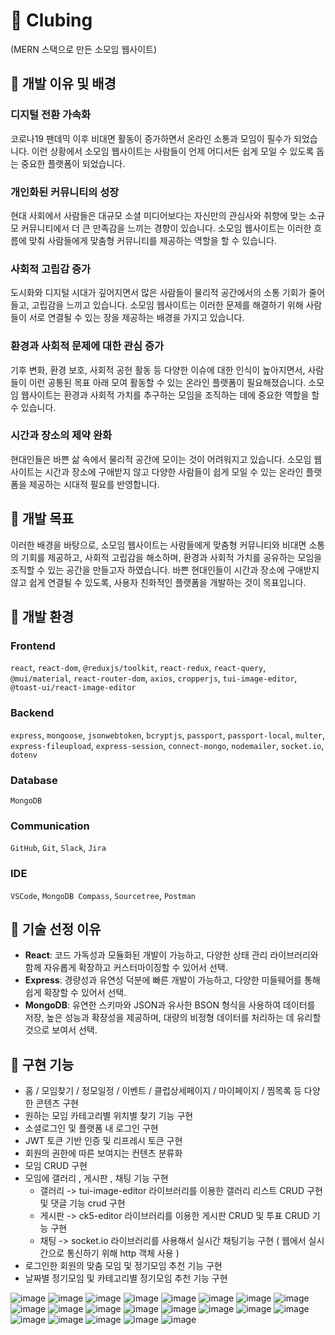 # 🎁 Clubing
(MERN 스택으로 만든 소모임 웹사이트)

## 📣 개발 이유 및 배경

### 디지털 전환 가속화
코로나19 팬데믹 이후 비대면 활동이 증가하면서 온라인 소통과 모임이 필수가 되었습니다. 이런 상황에서 소모임 웹사이트는 사람들이 언제 어디서든 쉽게 모일 수 있도록 돕는 중요한 플랫폼이 되었습니다.

### 개인화된 커뮤니티의 성장
현대 사회에서 사람들은 대규모 소셜 미디어보다는 자신만의 관심사와 취향에 맞는 소규모 커뮤니티에서 더 큰 만족감을 느끼는 경향이 있습니다. 소모임 웹사이트는 이러한 흐름에 맞춰 사람들에게 맞춤형 커뮤니티를 제공하는 역할을 할 수 있습니다.

### 사회적 고립감 증가
도시화와 디지털 시대가 깊어지면서 많은 사람들이 물리적 공간에서의 소통 기회가 줄어들고, 고립감을 느끼고 있습니다. 소모임 웹사이트는 이러한 문제를 해결하기 위해 사람들이 서로 연결될 수 있는 장을 제공하는 배경을 가지고 있습니다.

### 환경과 사회적 문제에 대한 관심 증가
기후 변화, 환경 보호, 사회적 공헌 활동 등 다양한 이슈에 대한 인식이 높아지면서, 사람들이 이런 공통된 목표 아래 모여 활동할 수 있는 온라인 플랫폼이 필요해졌습니다. 소모임 웹사이트는 환경과 사회적 가치를 추구하는 모임을 조직하는 데에 중요한 역할을 할 수 있습니다.

### 시간과 장소의 제약 완화
현대인들은 바쁜 삶 속에서 물리적 공간에 모이는 것이 어려워지고 있습니다. 소모임 웹사이트는 시간과 장소에 구애받지 않고 다양한 사람들이 쉽게 모일 수 있는 온라인 플랫폼을 제공하는 시대적 필요를 반영합니다.

## 📣 개발 목표
이러한 배경을 바탕으로, 소모임 웹사이트는 사람들에게 맞춤형 커뮤니티와 비대면 소통의 기회를 제공하고, 사회적 고립감을 해소하며, 환경과 사회적 가치를 공유하는 모임을 조직할 수 있는 공간을 만들고자 하였습니다. 바쁜 현대인들이 시간과 장소에 구애받지 않고 쉽게 연결될 수 있도록, 사용자 친화적인 플랫폼을 개발하는 것이 목표입니다.

## 📣 개발 환경

### Frontend
`react`, `react-dom`, `@reduxjs/toolkit`, `react-redux`, `react-query`, `@mui/material`, `react-router-dom`, `axios`, `cropperjs`, `tui-image-editor`, `@toast-ui/react-image-editor`

### Backend
`express`, `mongoose`, `jsonwebtoken`, `bcryptjs`, `passport`, `passport-local`, `multer`, `express-fileupload`, `express-session`, `connect-mongo`, `nodemailer`, `socket.io`, `dotenv`

### Database
`MongoDB`

### Communication
`GitHub`, `Git`, `Slack`, `Jira`

### IDE
`VSCode`, `MongoDB Compass`, `Sourcetree`, `Postman`
## 📣 기술 선정 이유
- **React**: 코드 가독성과 모듈화된 개발이 가능하고, 다양한 상태 관리 라이브러리와 함께 자유롭게 확장하고 커스터마이징할 수 있어서 선택.
- **Express**: 경량성과 유연성 덕분에 빠른 개발이 가능하고, 다양한 미들웨어를 통해 쉽게 확장할 수 있어서 선택.
- **MongoDB**: 유연한 스키마와 JSON과 유사한 BSON 형식을 사용하여 데이터를 저장, 높은 성능과 확장성을 제공하며, 대량의 비정형 데이터를 처리하는 데 유리할 것으로 보여서 선택.

## 📣 구현 기능
- 홈 / 모임찾기 / 정모일정 / 이벤트 / 클럽상세페이지 / 마이페이지 / 찜목록 등 다양한 콘텐츠 구현
- 원하는 모임 카테고리별 위치별 찾기 기능 구현
- 소셜로그인 및 플랫폼 내 로그인 구현
- JWT 토큰 기반 인증 및 리프레시 토큰 구현
- 회원의 권한에 따른 보여지는 컨텐츠 분류화
- 모임 CRUD 구현
- 모임에 갤러리 , 게시판 , 채팅 기능 구현
  - 갤러리 -> tui-image-editor 라이브러리를 이용한 갤러리 리스트 CRUD 구현 및 댓글 기능 crud 구현
  - 게시판 -> ck5-editor 라이브러리를 이용한 게시판 CRUD 및 투표 CRUD 기능 구현
  - 채팅 -> socket.io 라이브러리를 사용해서 실시간 채팅기능 구현 ( 웹에서 실시간으로 통신하기 위해 http 객체 사용 )
- 로그인한 회원의 맞춤 모임 및 정기모임 추천 기능 구현
- 날짜별 정기모임 및 카테고리별 정기모임 추천 기능 구현

![image](https://github.com/user-attachments/assets/5edff070-c166-47fc-9668-29a3185e335e)
![image](https://github.com/user-attachments/assets/994f7d69-239d-4250-831e-866034486c46)
![image](https://github.com/user-attachments/assets/4b9b50b5-8d00-4ddf-b002-cf166a0d5937)
![image](https://github.com/user-attachments/assets/e8880d78-a731-40ff-bbef-8745c377df72)
![image](https://github.com/user-attachments/assets/1081e887-9c2b-41df-9cea-d1c26f0dcab0)
![image](https://github.com/user-attachments/assets/a06a6f5b-1b33-4b9c-b810-9c2aa6591e97)
![image](https://github.com/user-attachments/assets/f3b3e98b-8ed0-4340-bc87-0afddb0eb608)
![image](https://github.com/user-attachments/assets/2b3d7d38-a5bc-4a83-ab07-3a62e5d1b270)
![image](https://github.com/user-attachments/assets/db3c7adb-9312-40c1-8411-1512fddbb207)
![image](https://github.com/user-attachments/assets/8e3bbeff-f2b9-4efb-ad63-9e906de10f9c)
![image](https://github.com/user-attachments/assets/04d42584-aa63-47bc-b7b9-9ccf27bda480)
![image](https://github.com/user-attachments/assets/be2dc54c-b6dc-4491-973a-705c1327cd0e)
![image](https://github.com/user-attachments/assets/4cffe01b-2793-4f3e-9ada-6e7f9fa185d0)
![image](https://github.com/user-attachments/assets/9202898e-9d21-4717-875c-3ed964f68918)
![image](https://github.com/user-attachments/assets/5abb79ae-b8d7-44a4-9eb3-373a0c46b649)
![image](https://github.com/user-attachments/assets/a9338554-65bd-4670-9e2e-756b4a8e653a)
![image](https://github.com/user-attachments/assets/da87d275-c2da-4c83-a1b8-a15e887dd4b6)
![image](https://github.com/user-attachments/assets/ac0fea8f-ab08-4169-acaf-41b1b75f79d7)
![image](https://github.com/user-attachments/assets/d2580278-3527-43ec-b402-79e59fd3b2b3)
![image](https://github.com/user-attachments/assets/d2b52478-a328-4874-b752-d46e0c4e7475)
![image](https://github.com/user-attachments/assets/bf653133-e7df-47b2-9672-2fdb12b05804)



















  
